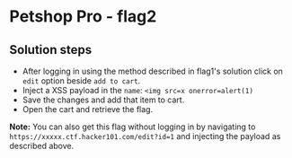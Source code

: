 # Petshop Pro - flag2

## Solution steps
- After logging in using the method described in flag1's solution click on `edit` option beside `add to cart`.
- Inject a XSS payload in the `name`:
  `<img src=x onerror=alert(1)`
- Save the changes and add that item to cart.
- Open the cart and retrieve the flag.

**Note:** You can also get this flag without logging in by navigating to `https://xxxxx.ctf.hacker101.com/edit?id=1` and injecting the payload as described above.

